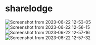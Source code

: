 # sharelodge
![Screenshot from 2023-06-22 12-53-05](https://github.com/Piyushkumarraja/sharelodge/assets/43479446/11b25bd0-4c8a-4c41-b30c-a50a1b178697)
![Screenshot from 2023-06-22 12-56-15](https://github.com/Piyushkumarraja/sharelodge/assets/43479446/f79a970a-cb47-4534-8343-a64fff7b8937)
![Screenshot from 2023-06-22 12-57-16](https://github.com/Piyushkumarraja/sharelodge/assets/43479446/9f2fb3a6-7da6-4278-9e6a-0d18cd59149a)
![Screenshot from 2023-06-22 12-57-32](https://github.com/Piyushkumarraja/sharelodge/assets/43479446/6594ad6c-c50c-4f88-8821-8b8d8577d2c6)

